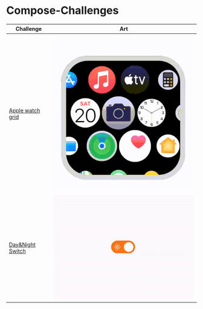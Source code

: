 # Compose-Challenges

Challenge                                                |                                          Art                                                     |
------------ | ------------- |
[Apple watch grid](/app/src/main/java/ru/ozh/compose/challenges/ui/grid/) | ![](art/apple_grid_art.gif) |
[Day&Night Switch](/app/src/main/java/ru/ozh/compose/challenges/ui/swutch/) | ![](art/day_and_night_switch.gif) |
